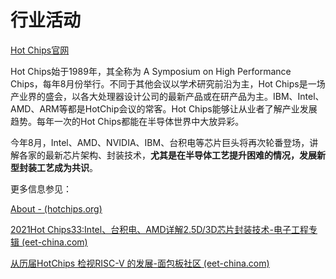 # 行业活动

[Hot Chips官网](https://www.hotchips.org/)

Hot Chips始于1989年，其全称为 A Symposium on High Performance Chips，每年8月份举行。不同于其他会议以学术研究前沿为主，Hot Chips是一场产业界的盛会，以各大处理器设计公司的最新产品或在研产品为主。IBM、Intel、AMD、ARM等都是HotChip会议的常客。Hot Chips能够让从业者了解产业发展趋势。每年一次的Hot Chips都能在半导体世界中大放异彩。

今年8月，Intel、AMD、NVIDIA、IBM、台积电等芯片巨头将再次轮番登场，讲解各家的最新芯片架构、封装技术，**尤其是在半导体工艺提升困难的情况，发展新型封装工艺成为共识**。

更多信息参见：

[About - (hotchips.org)](https://www.hotchips.org/about/)

[2021Hot Chips33:Intel、台积电、AMD详解2.5D/3D芯片封装技术-电子工程专辑 (eet-china.com)](https://www.eet-china.com/kj/64267.html)

[从历届HotChips 检视RISC-V 的发展-面包板社区 (eet-china.com)](https://www.eet-china.com/mp/a62920.html)

